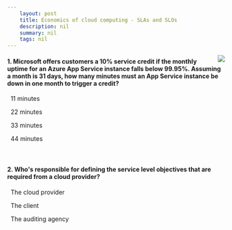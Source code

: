 ```yaml
---
    layout: post
    title: Economics of cloud computing - SLAs and SLOs
    description: nil
    summary: nil
    tags: nil
---
```



 <a target="_blank" href="https://docs.microsoft.com/en-us/learn/modules/cmu-cloud-economics/4-sla/"><i class="fas fa-external-link-alt"></i> </a>
 <img align="right" src="https://docs.microsoft.com/en-us/learn/achievements/cmu-cloud-developer/economics-of-the-cloud.svg">
####  1. Microsoft offers customers a 10% service credit if the monthly uptime for an Azure App Service instance falls below 99.95%. Assuming a month is 31 days, how many minutes must an App Service instance be down in one month to trigger a credit?


<i class='far fa-square'></i> &nbsp;&nbsp;11 minutes

<i class='fas fa-check-square' style='color: Dodgerblue;'></i> &nbsp;&nbsp;22 minutes

<i class='far fa-square'></i> &nbsp;&nbsp;33 minutes

<i class='far fa-square'></i> &nbsp;&nbsp;44 minutes
<br />
<br />
<br />

####  2. Who's responsible for defining the service level objectives that are required from a cloud provider?


<i class='far fa-square'></i> &nbsp;&nbsp;The cloud provider

<i class='fas fa-check-square' style='color: Dodgerblue;'></i> &nbsp;&nbsp;The client

<i class='far fa-square'></i> &nbsp;&nbsp;The auditing agency
<br />
<br />
<br />
